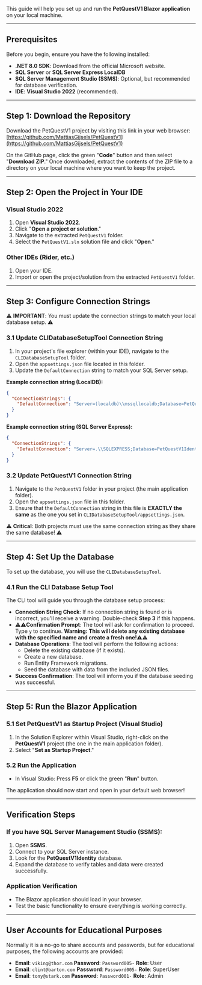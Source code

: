 This guide will help you set up and run the **PetQuestV1 Blazor application** on your local machine.

---

## Prerequisites
Before you begin, ensure you have the following installed:

* **.NET 8.0 SDK**: Download from the official Microsoft website.
* **SQL Server** or **SQL Server Express LocalDB**
* **SQL Server Management Studio (SSMS)**: Optional, but recommended for database verification.
* **IDE**: **Visual Studio 2022** (recommended).

---

## Step 1: Download the Repository
Download the PetQuestV1 project by visiting this link in your web browser:
[https://github.com/MattiasGijsels/PetQuestV1](https://github.com/MattiasGijsels/PetQuestV1)

On the GitHub page, click the green "**Code**" button and then select "**Download ZIP**." Once downloaded, extract the contents of the ZIP file to a directory on your local machine where you want to keep the project.

---

## Step 2: Open the Project in Your IDE

### Visual Studio 2022
1.  Open **Visual Studio 2022**.
2.  Click "**Open a project or solution**."
3.  Navigate to the extracted `PetQuestV1` folder.
4.  Select the `PetQuestV1.sln` solution file and click "**Open**."

### Other IDEs (Rider, etc.)
1.  Open your IDE.
2.  Import or open the project/solution from the extracted `PetQuestV1` folder.

---

## Step 3: Configure Connection Strings
⚠️ **IMPORTANT**: You must update the connection strings to match your local database setup. ⚠️

### 3.1 Update CLIDatabaseSetupTool Connection String
1.  In your project's file explorer (within your IDE), navigate to the `CLIDatabaseSetupTool` folder.
2.  Open the `appsettings.json` file located in this folder.
3.  Update the `DefaultConnection` string to match your SQL Server setup.

**Example connection string (LocalDB):**
```json
{
  "ConnectionStrings": {
    "DefaultConnection": "Server=(localdb)\\mssqllocaldb;Database=PetQuestV1Identity;Trusted_Connection=True;TrustServerCertificate=True;"
  }
}
```

**Example connection string (SQL Server Express):**
```json
{
  "ConnectionStrings": {
    "DefaultConnection": "Server=.\\SQLEXPRESS;Database=PetQuestV1Identity;Trusted_Connection=True;TrustServerCertificate=True;"
  }
}
```

### 3.2 Update PetQuestV1 Connection String
1.  Navigate to the `PetQuestV1` folder in your project (the main application folder).
2.  Open the `appsettings.json` file in this folder.
3.  Ensure that the `DefaultConnection` string in this file is **EXACTLY the same** as the one you set in `CLIDatabaseSetupTool/appsettings.json`.

⚠️ **Critical**: Both projects must use the same connection string as they share the same database! ⚠️

---

## Step 4: Set Up the Database
To set up the database, you will use the `CLIDatabaseSetupTool`.

### 4.1 Run the CLI Database Setup Tool
The CLI tool will guide you through the database setup process:

* **Connection String Check**: If no connection string is found or is incorrect, you'll receive a warning. Double-check **Step 3** if this happens.
* ⚠️⚠️**Confirmation Prompt**: The tool will ask for confirmation to proceed. Type `y` to continue. **Warning: This will delete any existing database with the specified name and create a fresh one!**⚠️⚠️
* **Database Operations**: The tool will perform the following actions:
    * Delete the existing database (if it exists).
    * Create a new database.
    * Run Entity Framework migrations.
    * Seed the database with data from the included JSON files.
* **Success Confirmation**: The tool will inform you if the database seeding was successful.

---

## Step 5: Run the Blazor Application

### 5.1 Set PetQuestV1 as Startup Project (Visual Studio)
1.  In the Solution Explorer within Visual Studio, right-click on the **PetQuestV1** project (the one in the main application folder).
2.  Select "**Set as Startup Project**."

### 5.2 Run the Application
* In Visual Studio: Press **F5** or click the green "**Run**" button.

The application should now start and open in your default web browser!

---

## Verification Steps

### If you have SQL Server Management Studio (SSMS):
1.  Open **SSMS**.
2.  Connect to your SQL Server instance.
3.  Look for the **PetQuestV1Identity** database.
4.  Expand the database to verify tables and data were created successfully.

### Application Verification
* The Blazor application should load in your browser.
* Test the basic functionality to ensure everything is working correctly.

---

## User Accounts for Educational Purposes
Normally it is a no-go to share accounts and passwords, but for educational purposes, the following accounts are provided:

* **Email**: `viking@thor.com` **Password**: `Password005-` **Role**: User
* **Email**: `clint@barton.com` **Password**: `Password005-` **Role**: SuperUser
* **Email**: `tony@stark.com` **Password**: `Password001-` **Role**: Admin
